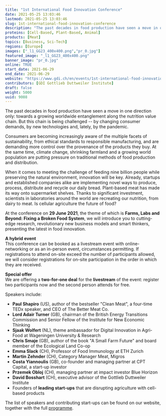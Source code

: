 ```yaml
---
title: "1st International Food Innovation Conference"
date: 2021-05-25 13:03:46
lastmod: 2021-05-25 13:03:46
slug: 1st-international-food-innovation-conference
description: "The past decades in food production have seen a move in one direction only: towards a growing worldwide entanglement along the nutrition value chain. But this chain is being challenged – by changing consumer demands, by new technologies and, lately, by the pandemic."
proteins: [Cell-Based, Plant-Based, Animal]
products: [Meat]
topics: [Business, Sci-Tech]
regions: [Europe]
images: ["_l1_GG23_400x400.png","pr_0.jpg"]
featured_image: "_l1_GG23_400x400.png"
banner_image: "pr_0.jpg"
online: TRUE
start_date: 2021-06-29
end_date: 2021-06-29
website: "https://www.gdi.ch/en/events/1st-international-food-innovation-conference?utm_source=protein_foodinno21&utm_medium=web&utm_campaign=foodinno21"
contributors: [GDI Gottlieb Duttweiler Institute]
draft: false
weight: 5000
uuid: 9008
---
```

The past decades in food production have seen a move in one direction
only: towards a growing worldwide entanglement along the nutrition value
chain. But this chain is being challenged -- by changing consumer
demands, by new technologies and, lately, by the pandemic.

Consumers are becoming increasingly aware of the multiple facets of
sustainability, from ethical standards to responsible manufacturing, and
are demanding more control over the provenance of the products they buy.
At the same time, climate change, shrinking farmland and a growing world
population are putting pressure on traditional methods of food
production and distribution.

When it comes to meeting the challenge of feeding nine billion people
while preserving the natural environment, innovation will be key.
Already, startups and established companies alike are implementing novel
ways to produce, process, distribute and recycle our daily bread.
Plant-based meat has made its way onto supermarket shelves. Thanks to
significant investment, scientists in laboratories around the world are
recreating our nutrition, from dairy to meat. Is cellular agriculture
the future of food?

At the conference on **29 June 2021**, the theme of which is **Farms,
Labs and Beyond: Fixing a Broken Food System**, we will introduce you to
cutting-edge research, revolutionary new business models and smart
thinkers, presenting the latest in food innovation.

**A hybrid event**\
This conference can be booked as a livestream event with
online-networking or as an in-person event, circumstances permitting. If
registrations to attend on-site exceed the number of participants
allowed, we will consider registrations for on-site participation in the
order in which they are received.

**Special offer**\
We are offering a **two-for-one deal** for the **livestream** of the
event: register two participants now and the second person attends for
free.

Speakers include:

-   **Paul Shapiro** (US), author of the bestseller \"Clean Meat\", a
    four-time TEDx speaker, and CEO of The Better Meat Co.
-   **Lord Adair Turner** (GB), chairman of the British Energy
    Transitions Commission and Senior Fellow of the Institute for New
    Economic Thinking
-   **Sjaak Wolfert** (NL), theme ambassador for Digital Innovation in
    Agri-Food at Wageningen University & Research
-   **Chris Smaje** (GB), author of the book \"A Small Farm Future\" and
    board member of the Ecological Land Co-op
-   **Emma Slack** (CH), Professor of Food Immunology at ETH Zurich
-   **Martin Zehnder** (CH), Category Manager Meat, Migros
-   **Costa Yiannoulis** (GB), co-founder and managing partner at CPT
    Capital, a start-up investor
-   **Przemek Obloj** (CH), managing partner at impact investor Blue
    Horizon
-   **David Bosshart** (CH), executive advisor of the Gottlieb
    Duttweiler Institute
-   Founders of **leading start-ups** that are disrupting agriculture
    with cell-based products

The list of speakers and contributing start-ups can be found on our
website, together with the full
[programme](https://www.gdi.ch/en/events/1st-international-food-innovation-conference?utm_source=protein_foodinno21&utm_medium=web&utm_campaign=foodinno21#programme). 
